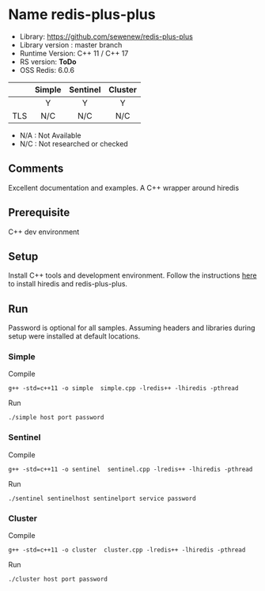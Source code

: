 # Name  redis-plus-plus
* Library: https://github.com/sewenew/redis-plus-plus
* Library version : master branch
* Runtime Version: C++ 11 / C++ 17
* RS version: **ToDo**
* OSS Redis: 6.0.6

|     | Simple | Sentinel| Cluster|
|:--- |:---:   |:---:    |:---:   |
|     | Y      | Y       | Y      |
| TLS | N/C    | N/C     | N/C   | 

* N/A : Not Available
* N/C : Not researched or checked
## Comments
Excellent documentation and examples. A C++ wrapper around hiredis

## Prerequisite
C++ dev environment 

## Setup
Install C++ tools and development environment. Follow the instructions [here](https://github.com/sewenew/redis-plus-plus?undefined#installation) to install hiredis and redis-plus-plus.

## Run
Password is optional for all samples. Assuming headers and libraries during setup were installed at default locations.

### Simple
Compile
```
g++ -std=c++11 -o simple  simple.cpp -lredis++ -lhiredis -pthread
```
Run
```
./simple host port password
```
### Sentinel 
Compile
```
g++ -std=c++11 -o sentinel  sentinel.cpp -lredis++ -lhiredis -pthread
```
Run
```
./sentinel sentinelhost sentinelport service password
```

### Cluster
Compile
```
g++ -std=c++11 -o cluster  cluster.cpp -lredis++ -lhiredis -pthread
```
Run
```
./cluster host port password
```
